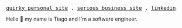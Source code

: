 <p>
  <samp>
    <a href="https://vftiago.com">quirky personal site</a> .
    <a href="https://lightradius.com">serious business site</a> .
    <a href="https://linkedin.com/in/vftiago">linkedin</a>
  </samp>
</p>

Hello 👋 my name is Tiago and I'm a software engineer.
